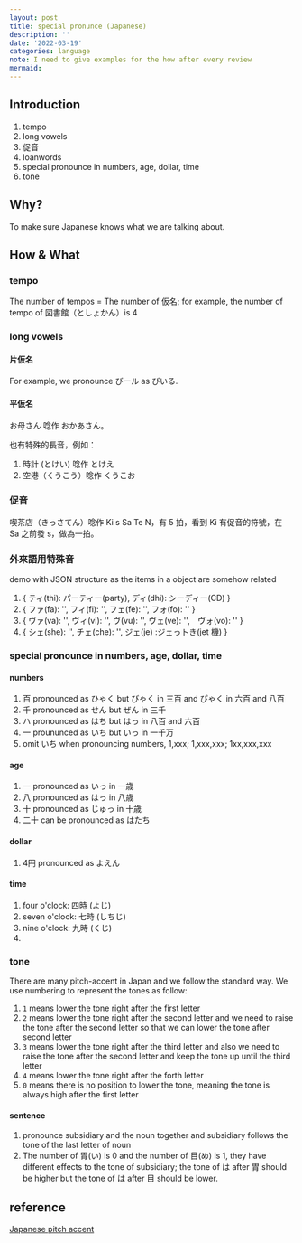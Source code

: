 ```yaml
---
layout: post
title: special pronunce (Japanese)
description: ''
date: '2022-03-19'
categories: language
note: I need to give examples for the how after every review
mermaid:
---
```


## Introduction

1. tempo
2. long vowels
3. 促音
4. loanwords
5. special pronounce in numbers, age, dollar, time
6. tone

## Why?

To make sure Japanese knows what we are talking about.

## How & What

### tempo

The number of tempos = The number of 仮名; for example, the number of tempo of 図書館（としょかん）is 4

### long vowels

#### 片仮名

For example, we pronounce びール as びいる.

#### 平仮名

お母さん 唸作 おかあさん。

也有特殊的長音，例如：

1. 時計 (とけい) 唸作 とけえ
2. 空港（くうこう）唸作 くうこお

### 促音

喫茶店（きっさてん）唸作 Ki s Sa Te N，有 5 拍，看到 Ki 有促音的符號，在 Sa 之前發 s，做為一拍。

### 外來語用特殊音

demo with JSON structure as the items in a object are somehow related

1. { ティ(thi): パーティー(party), ディ(dhi): シーディー(CD) }
2. { ファ(fa): '', フィ(fi): '', フェ(fe): '', フォ(fo): '' }
3. { ヴァ(va): '', ヴィ(vi): '', ヴ(vu): '', ヴェ(ve): '',　ヴォ(vo): '' }
4. { シェ(she): '', チェ(che): '', ジェ(je) :ジェっトき(jet 機) }

### special pronounce in numbers, age, dollar, time

#### numbers

1. 百 pronounced as ひゃく but びゃく in 三百 and ぴゃく in 六百 and 八百
2. 千 pronounced as せん but ぜん in 三千
3. ハ pronounced as はち but はっ in 八百 and 六百
4. 一 proununced as いち but いっ in 一千万
5. omit いち when pronouncing numbers, 1,xxx; 1,xxx,xxx; 1xx,xxx,xxx

#### age

1. 一 pronounced as いっ in 一歳
2. 八 pronounced as はっ in 八歳
3. 十 pronounced as じゅっ in 十歳
4. 二十 can be pronounced as はたち

#### dollar

1. 4円 pronounced as よえん

#### time

1. four o'clock: 四時 (よじ)
2. seven o'clock: 七時 (しちじ)
3. nine o'clock: 九時 (くじ)
4. 

### tone

There are many pitch-accent in Japan and we follow the standard way. We use numbering to represent the tones as follow:

1. `1` means lower the tone right after the first letter
2. `2` means lower the tone right after the second letter and we need to raise the tone after the second letter so that we can lower the tone after second letter
3. `3` means lower the tone right after the third letter and also we need to raise the tone after the second letter and keep the tone up until the third letter
4. `4` means lower the tone right after the forth letter
5. `0` means there is no position to lower the tone, meaning the tone is always high after the first letter

#### sentence

1. pronounce subsidiary and the noun together and subsidiary follows the tone of the last letter of noun
2. The number of 胃(い) is 0 and the number of 目(め) is 1, they have different effects to the tone of subsidiary; the tone of は after 胃 should be higher but the tone of は after 目 should be lower.

## reference

[Japanese pitch accent](https://en.wikipedia.org/wiki/Japanese_pitch_accent)
